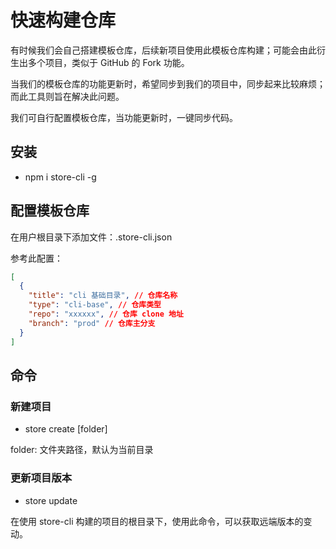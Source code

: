 # 快速构建仓库

有时候我们会自己搭建模板仓库，后续新项目使用此模板仓库构建；可能会由此衍生出多个项目，类似于 GitHub 的 Fork 功能。

当我们的模板仓库的功能更新时，希望同步到我们的项目中，同步起来比较麻烦；而此工具则旨在解决此问题。

我们可自行配置模板仓库，当功能更新时，一键同步代码。

## 安装

- npm i store-cli -g

## 配置模板仓库

在用户根目录下添加文件：.store-cli.json

参考此配置：

```json
[
  {
    "title": "cli 基础目录", // 仓库名称
    "type": "cli-base", // 仓库类型
    "repo": "xxxxxx", // 仓库 clone 地址
    "branch": "prod" // 仓库主分支
  }
]
```

## 命令

### 新建项目

- store create [folder]

folder: 文件夹路径，默认为当前目录

### 更新项目版本

- store update

在使用 store-cli 构建的项目的根目录下，使用此命令，可以获取远端版本的变动。
